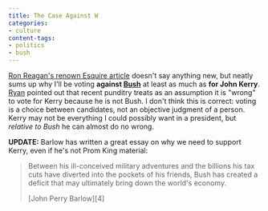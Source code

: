 ```yaml
---
title: The Case Against W
categories:
- culture
content-tags:
- politics
- bush
---
```


[Ron Reagan's renown Esquire article][1] doesn't say anything new, but neatly sums up why I'll be voting **against [Bush][2]** at least as much as **for John Kerry**.  [Ryan][3] pointed out that recent punditry treats as an assumption it is "wrong" to vote for Kerry because he is not Bush.  I don't think this is correct: voting is a choice between candidates, not an objective judgment of a person.  Kerry may not be everything I could possibly want in a president, but _relative to Bush_ he can almost do no wrong.

   [1]: http://www.esquire.com/features/articles/2004/040729_mfe_reagan_1.html
   [2]: /library/etc/w.html
   [3]: http://nopaper.net/

**UPDATE:** Barlow has written a great essay on why we need to support Kerry, even if he's not Prom King material:


> Between his ill-conceived military adventures and the billions his tax cuts have diverted into the pockets of his friends, Bush has created a deficit that may ultimately bring down the world's economy.
> <footer>[John Perry Barlow][4]</footer>

   [4]: http://barlow.typepad.com/barlowfriendz/2004/10/supporting_kerr.html
